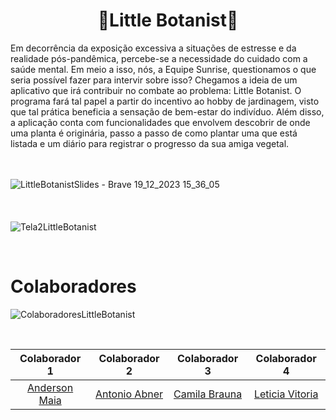 ## <h1 align="center"> 🌱Little Botanist🌱 </h1>

Em decorrência da exposição excessiva a situações de estresse e da realidade pós-pandêmica, percebe-se a necessidade do cuidado com a saúde mental. Em meio a isso, nós, a Equipe Sunrise, questionamos o que seria possível fazer para intervir sobre isso?
Chegamos a ideia de um aplicativo que irá contribuir no combate ao problema: Little Botanist. O programa fará tal papel a partir do incentivo ao hobby de jardinagem, visto que tal prática beneficia a sensação de bem-estar do indivíduo. Além disso, a aplicação conta com funcionalidades que envolvem descobrir de onde uma planta é originária, passo a passo de como plantar uma que está listada e um diário para registrar o progresso da sua amiga vegetal.

<br> </br>
![LittleBotanistSlides - Brave 19_12_2023 15_36_05](https://github.com/TheAnders007/TheAnders007/assets/124885820/62187cbb-e10d-4299-b40c-507cb1b0af20)
<br> </br>
<br> </br>
![Tela2LittleBotanist](https://github.com/TheAnders007/TheAnders007/assets/124885820/26fc4107-225b-4412-b4b7-b06d08d05974)

<br>

# Colaboradores

![ColaboradoresLittleBotanist](https://github.com/TheAnders007/bd-info-p4/assets/124885820/d278cdde-c07f-484a-8885-eb6249e6f02f)

<br>
  
| Colaborador 1 | Colaborador 2 | Colaborador 3 | Colaborador 4 |
| :-----------: | :-----------: | :-----------: | :-----------: |
| [Anderson Maia](https://github.com/TheAnders007) | [Antonio Abner](https://github.com/frsmth) | [Camila Brauna](https://github.com/Cam1ss) | [Leticia Vitoria](https://github.com/mareshbard) |



